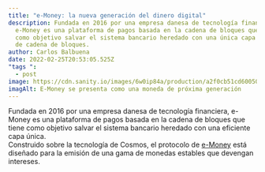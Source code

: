 ```yaml
---
title: "e-Money: la nueva generación del dinero digital"
description: Fundada en 2016 por una empresa danesa de tecnología financiera,
  e-Money es una plataforma de pagos basada en la cadena de bloques que tiene
  como objetivo salvar el sistema bancario heredado con una única capa eficiente
  de cadena de bloques.
author: Carlos Balbuena
date: 2022-02-25T20:53:05.525Z
"tags ":
  - post
image: https://cdn.sanity.io/images/6w0ip84a/production/a2f0cb51cd60050de05646357af53cfe89caecb0-3000x2000.jpg?auto=format&h=1700&q=100&w=1700
imagAlt: E-Money se presenta como una moneda de próxima generación
---
```

Fundada en 2016 por una empresa danesa de tecnología financiera, e-Money es una plataforma de pagos basada en la cadena de bloques que tiene como objetivo salvar el sistema bancario heredado con una eficiente capa única.\
Construido sobre la tecnología de Cosmos, el protocolo de [e-Money](https://e-money.com/) está diseñado para la emisión de una gama de monedas estables que devengan intereses.